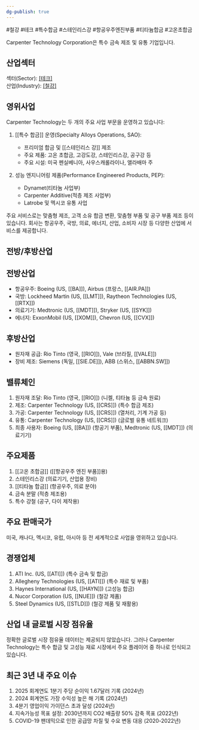 ```yaml
---
dg-publish: true
---
```

#철강 #테크 #특수합금 #스테인리스강 #항공우주엔진부품 #티타늄합금 #고온초합금


Carpenter Technology Corporation은 특수 금속 제조 및 유통 기업입니다.

## 산업섹터

섹터(Sector): [[테크]](Technology)  
산업(Industry): [[철강]](Steel)

## 영위사업

Carpenter Technology는 두 개의 주요 사업 부문을 운영하고 있습니다:

1. [[특수 합금]] 운영(Specialty Alloys Operations, SAO):
    
    - 프리미엄 합금 및 [[스테인리스 강]] 제조
    - 주요 제품: 고온 초합금, 고강도강, 스테인리스강, 공구강 등
    - 주요 시설: 미국 펜실베니아, 사우스캐롤라이나, 앨라배마 주
    
2. 성능 엔지니어링 제품(Performance Engineered Products, PEP):
    
    - Dynamet(티타늄 사업부)
    - Carpenter Additive(적층 제조 사업부)
    - Latrobe 및 멕시코 유통 사업
    

주요 서비스로는 맞춤형 제조, 고객 소유 합금 변환, 맞춤형 부품 및 공구 부품 제조 등이 있습니다. 회사는 항공우주, 국방, 의료, 에너지, 산업, 소비자 시장 등 다양한 산업에 서비스를 제공합니다.

## 전방/후방산업

## 전방산업

- 항공우주: Boeing (US, [[BA]]), Airbus (프랑스, [[AIR.PA]])
- 국방: Lockheed Martin (US, [[LMT]]), Raytheon Technologies (US, [[RTX]])
- 의료기기: Medtronic (US, [[MDT]]), Stryker (US, [[SYK]])
- 에너지: ExxonMobil (US, [[XOM]]), Chevron (US, [[CVX]])

## 후방산업

- 원자재 공급: Rio Tinto (영국, [[RIO]]), Vale (브라질, [[VALE]])
- 장비 제조: Siemens (독일, [[SIE.DE]]), ABB (스위스, [[ABBN.SW]])

## 밸류체인

1. 원자재 조달: Rio Tinto (영국, [[RIO]]) (니켈, 티타늄 등 금속 원료)
2. 제조: Carpenter Technology (US, [[CRS]]) (특수 합금 제조)
3. 가공: Carpenter Technology (US, [[CRS]]) (열처리, 기계 가공 등)
4. 유통: Carpenter Technology (US, [[CRS]]) (글로벌 유통 네트워크)
5. 최종 사용자: Boeing (US, [[BA]]) (항공기 부품), Medtronic (US, [[MDT]]) (의료기기)

## 주요제품

1. [[고온 초합금]] ([[항공우주 엔진 부품]]용)
2. 스테인리스강 (의료기기, 산업용 장비)
3. [[티타늄 합금]] (항공우주, 의료 분야)
4. 금속 분말 (적층 제조용)
5. 특수 강철 (공구, 다이 제작용)

## 주요 판매국가

미국, 캐나다, 멕시코, 유럽, 아시아 등 전 세계적으로 사업을 영위하고 있습니다.

## 경쟁업체

1. ATI Inc. (US, [[ATI]]) (특수 금속 및 합금)
2. Allegheny Technologies (US, [[ATI]]) (특수 재료 및 부품)
3. Haynes International (US, [[HAYN]]) (고성능 합금)
4. Nucor Corporation (US, [[NUE]]) (철강 제품)
5. Steel Dynamics (US, [[STLD]]) (철강 제품 및 재활용)

## 산업 내 글로벌 시장 점유율

정확한 글로벌 시장 점유율 데이터는 제공되지 않았습니다. 그러나 Carpenter Technology는 특수 합금 및 고성능 재료 시장에서 주요 플레이어 중 하나로 인식되고 있습니다.

## 최근 3년 내 주요 이슈

1. 2025 회계연도 1분기 주당 순이익 1.67달러 기록 (2024년)
2. 2024 회계연도 가장 수익성 높은 해 기록 (2024년)
3. 4분기 영업이익 가이던스 초과 달성 (2024년)
4. 지속가능성 목표 설정: 2030년까지 CO2 배출량 50% 감축 목표 (2022년)
5. COVID-19 팬데믹으로 인한 공급망 차질 및 수요 변동 대응 (2020-2022년)